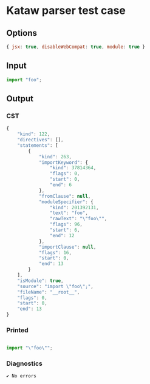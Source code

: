 # Kataw parser test case

## Options

`````js
{ jsx: true, disableWebCompat: true, module: true }
`````

## Input

`````js
import "foo";
`````

## Output

### CST

```javascript
{
    "kind": 122,
    "directives": [],
    "statements": [
        {
            "kind": 263,
            "importKeyword": {
                "kind": 37814364,
                "flags": 0,
                "start": 0,
                "end": 6
            },
            "fromClause": null,
            "moduleSpecifier": {
                "kind": 201392131,
                "text": "foo",
                "rawText": "\"foo\"",
                "flags": 96,
                "start": 6,
                "end": 12
            },
            "importClause": null,
            "flags": 16,
            "start": 0,
            "end": 13
        }
    ],
    "isModule": true,
    "source": "import \"foo\";",
    "fileName": "__root__",
    "flags": 0,
    "start": 0,
    "end": 13
}
```

### Printed

```javascript

import "\"foo\"";
```

### Diagnostics

```javascript
✔ No errors
```


